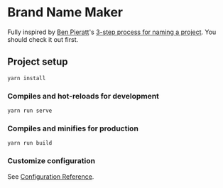 # Brand Name Maker

Fully inspired by [Ben Pieratt](https://twitter.com/pieratt)'s [3-step process for naming a project](http://blog.pieratt.com/post/77293289254/a-3-step-process-for-naming-a-projectproduct). You should check it out first.

## Project setup
```
yarn install
```

### Compiles and hot-reloads for development
```
yarn run serve
```

### Compiles and minifies for production
```
yarn run build
```



### Customize configuration
See [Configuration Reference](https://cli.vuejs.org/config/).
